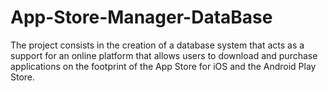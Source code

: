 # App-Store-Manager-DataBase
The project consists in the creation of a database system that acts as a support for an online platform that allows users to download and purchase applications on the footprint of the App Store for iOS and the Android Play Store.
